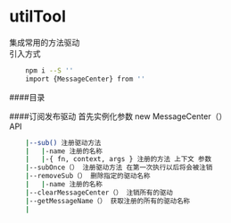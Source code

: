 # utilTool
集成常用的方法驱动<br/>
引入方式<br/>
``` bash
    npm i --S ''
    import {MessageCenter} from ''
```
####目录

####订阅发布驱动
首先实例化参数 new MessageCenter（）<br/>
API<br>
``` bash
    |--sub() 注册驱动方法
    |   |-name 注册的名称 
    |   |-{ fn, context, args } 注册的方法 上下文 参数
    |--subOnce（） 注册驱动方法 在第一次执行以后将会被注销
    |--removeSub（） 删除指定的驱动名称
    |   |-name 注册的名称
    |--clearMessageCenter（） 注销所有的驱动
    |--getMessageName（） 获取注册的所有的驱动名称
    |
      
```


